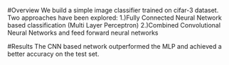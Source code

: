 #Overview
We build a simple image classifier trained on cifar-3 dataset. Two approaches have been explored:
1.)Fully Connected Neural Network based classification (Multi Layer Perceptron)
2.)Combined Convolutional Neural Networks and feed forward neural networks

#Results
The CNN based network outperformed the MLP and achieved a better accuracy on the test set.
